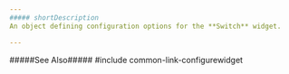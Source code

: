 ```yaml
---
##### shortDescription
An object defining configuration options for the **Switch** widget.

---
```

#####See Also#####
#include common-link-configurewidget